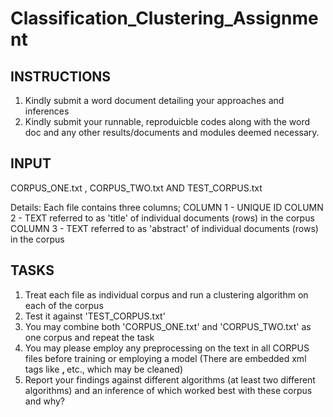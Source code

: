 # Classification_Clustering_Assignment
INSTRUCTIONS
---------------------------------
1. Kindly submit a word document detailing your approaches and inferences
2. Kindly submit your runnable, reproduicble codes along with the word doc and any other results/documents and modules deemed necessary.

INPUT
---------------------------------
CORPUS_ONE.txt , CORPUS_TWO.txt AND TEST_CORPUS.txt 

Details:
Each file contains three columns;
COLUMN 1 - UNIQUE ID
COLUMN 2 - TEXT referred to as 'title' of individual documents (rows) in the corpus
COLUMN 3 - TEXT referred to as 'abstract' of individual documents (rows) in the corpus

TASKS
----------------------------------
1. Treat each file as individual corpus and run a clustering algorithm on each of the corpus
2. Test it against 'TEST_CORPUS.txt' 
3. You may combine both 'CORPUS_ONE.txt' and 'CORPUS_TWO.txt' as one corpus and repeat the task
4. You may please employ any preprocessing on the text in all CORPUS files before training or employing a model (There are embedded xml tags like <strong>, </strong> etc., which may be cleaned)
5. Report your findings against different algorithms (at least two different algorithms) and an inference of which worked best with these corpus and why?
